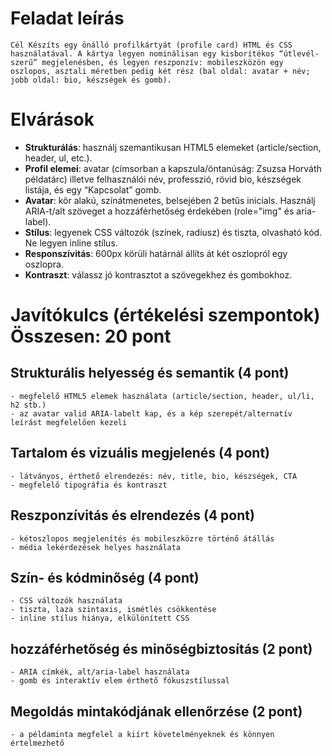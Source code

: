 
# Feladat leírás 
    Cél Készíts egy önálló profilkártyát (profile card) HTML és CSS használatával. A kártya legyen nominálisan egy kisborítékos “útlevél-szerű” megjelenésben, és legyen reszponzív: mobileszközön egy oszlopos, asztali méretben pedig két rész (bal oldal: avatar + név; jobb oldal: bio, készségek és gomb).

# Elvárások

   - **Strukturálás**: használj szemantikusan HTML5 elemeket (article/section, header, ul, etc.).
   - **Profil elemei**: avatar (címsorban a kapszula/öntanúság: Zsuzsa Horváth példatárc) illetve felhasználói név, professzió, rövid bio, készségek listája, és egy “Kapcsolat” gomb.
   - **Avatar**: kör alakú, színátmenetes, belsejében 2 betűs inicials. Használj ARIA-t/alt szöveget a hozzáférhetőség érdekében (role="img" és aria-label).
   - **Stílus**: legyenek CSS változók (színek, radiusz) és tiszta, olvasható kód. Ne legyen inline stílus.
   - **Responszívitás**: 600px körüli határnál állíts át két oszlopról egy oszlopra.
   - **Kontraszt**: válassz jó kontrasztot a szövegekhez és gombokhoz.



# Javítókulcs (értékelési szempontok) Összesen: 20 pont

## Strukturális helyesség és semantik (4 pont)
    - megfelelő HTML5 elemek használata (article/section, header, ul/li, h2 stb.)
    - az avatar valid ARIA-labelt kap, és a kép szerepét/alternatív leírást megfelelően kezeli

## Tartalom és vizuális megjelenés (4 pont)
    - látványos, érthető elrendezés: név, title, bio, készségek, CTA
    - megfelelő tipográfia és kontraszt

## Reszponzívitás és elrendezés (4 pont)
    - kétoszlopos megjelenítés és mobileszközre történő átállás
    - média lekérdezések helyes használata

## Szín- és kódminőség (4 pont)
    - CSS változók használata
    - tiszta, laza szintaxis, ismétlés csökkentése
    - inline stílus hiánya, elkülönített CSS

## hozzáférhetőség és minőségbiztosítás (2 pont)
    - ARIA címkék, alt/aria-label használata
    - gomb és interaktív elem érthető fókuszstílussal

## Megoldás mintakódjának ellenőrzése (2 pont)
    - a példaminta megfelel a kiírt követelményeknek és könnyen értelmezhető

